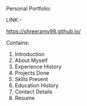 Personal Portfolio:

LINK:-

https://shreeramv98.github.io/

Contains:
1. Introduction
2. About Myself
3. Experience History
4. Projects Done
5. Skills Present
6. Education History
7. Contact Details
8. Resume

